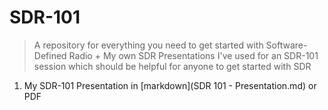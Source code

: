 # SDR-101

> A repository for everything you need to get started with Software-Defined Radio + My own SDR Presentations I've used for an SDR-101 session which should be helpful for anyone to get started with SDR

1. My SDR-101 Presentation in [markdown](SDR 101 - Presentation.md) or PDF